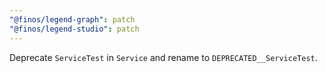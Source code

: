 ```yaml
---
"@finos/legend-graph": patch
"@finos/legend-studio": patch
---
```


Deprecate `ServiceTest` in `Service` and rename to `DEPRECATED__ServiceTest`.
